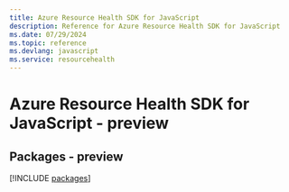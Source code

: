 ```yaml
---
title: Azure Resource Health SDK for JavaScript
description: Reference for Azure Resource Health SDK for JavaScript
ms.date: 07/29/2024
ms.topic: reference
ms.devlang: javascript
ms.service: resourcehealth
---
```

# Azure Resource Health SDK for JavaScript - preview
## Packages - preview
[!INCLUDE [packages](resource-health-index.md)]
